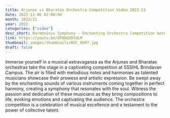 ```yaml
---
title: Arjunas vs Bharatas Orchestra Competition Video 2022-23
date: 2022-11-06 02:00:00
month: 2022/11
year: 2022
categories: ["video"]
desc_short: Harmonious Symphony - Enchanting Orchestra Competition between Arjunas and Bharatas at SSSIHL Brindavan Campus
link: https://youtu.be/OTNbQXDtULM
thumbnail: images/thumbnails/DSC_6697.jpg
draft: false
---
```


Immerse yourself in a musical extravaganza as the Arjunas and Bharatas orchestras take the stage in a captivating competition at SSSIHL Brindavan Campus. The air is filled with melodious notes and harmonies as talented musicians showcase their prowess and artistic expression. Be swept away by the enchanting sounds of various instruments coming together in perfect harmony, creating a symphony that resonates with the soul. Witness the passion and dedication of these musicians as they bring compositions to life, evoking emotions and captivating the audience. The orchestra competition is a celebration of musical excellence and a testament to the power of collective talent.
